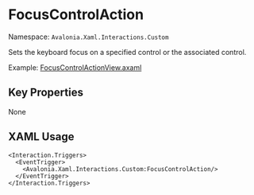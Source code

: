 # FocusControlAction

Namespace: `Avalonia.Xaml.Interactions.Custom`

Sets the keyboard focus on a specified control or the associated control.

Example: [FocusControlActionView.axaml](samples/BehaviorsTestApplication/Views/Pages/FocusControlActionView.axaml)

## Key Properties
None

## XAML Usage
```xaml
<Interaction.Triggers>
  <EventTrigger>
    <Avalonia.Xaml.Interactions.Custom:FocusControlAction/>
  </EventTrigger>
</Interaction.Triggers>
```
